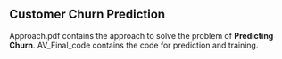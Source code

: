 ## Customer Churn Prediction
Approach.pdf contains the approach to solve the problem of <b>Predicting Churn</b>.
AV_Final_code contains the code for prediction and training.
